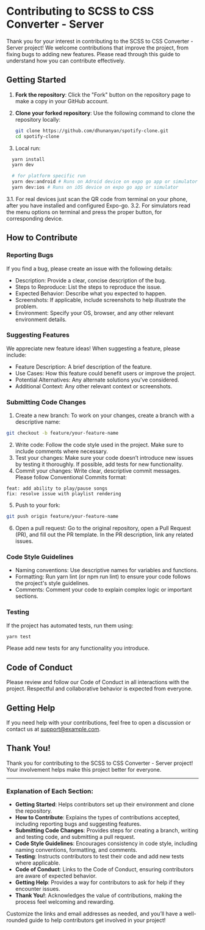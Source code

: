 # Contributing to SCSS to CSS Converter - Server

Thank you for your interest in contributing to the SCSS to CSS Converter - Server project! We welcome contributions that improve the project, from fixing bugs to adding new features. Please read through this guide to understand how you can contribute effectively.

## Getting Started

1. **Fork the repository**: Click the "Fork" button on the repository page to make a copy in your GitHub account.
2. **Clone your forked repository**: Use the following command to clone the repository locally:

   ```bash
   git clone https://github.com/dhunanyan/spotify-clone.git
   cd spotify-clone
   ```

3. Local run:

```bash
  yarn install
  yarn dev

  # for platform specific run
  yarn dev:android # Runs on Adroid device on expo go app or simulator
  yarn dev:ios # Runs on iOS device on expo go app or simulator
```

3.1. For real devices just scan the QR code from terminal on your phone, after you have installed and configured Expo-go.
3.2. For simulators read the menu options on terminal and press the proper button, for corresponding device.

## How to Contribute

### Reporting Bugs

If you find a bug, please create an issue with the following details:

- Description: Provide a clear, concise description of the bug.
- Steps to Reproduce: List the steps to reproduce the issue.
- Expected Behavior: Describe what you expected to happen.
- Screenshots: If applicable, include screenshots to help illustrate the problem.
- Environment: Specify your OS, browser, and any other relevant environment details.

### Suggesting Features

We appreciate new feature ideas! When suggesting a feature, please include:

- Feature Description: A brief description of the feature.
- Use Cases: How this feature could benefit users or improve the project.
- Potential Alternatives: Any alternate solutions you’ve considered.
- Additional Context: Any other relevant context or screenshots.

### Submitting Code Changes

1. Create a new branch: To work on your changes, create a branch with a descriptive name:

```bash
git checkout -b feature/your-feature-name
```

2. Write code: Follow the code style used in the project. Make sure to include comments where necessary.
3. Test your changes: Make sure your code doesn’t introduce new issues by testing it thoroughly. If possible, add tests for new functionality.
4. Commit your changes: Write clear, descriptive commit messages. Please follow Conventional Commits format:

```vbnet
feat: add ability to play/pause songs
fix: resolve issue with playlist rendering
```

5. Push to your fork:

```bash
git push origin feature/your-feature-name
```

6. Open a pull request: Go to the original repository, open a Pull Request (PR), and fill out the PR template. In the PR description, link any related issues.

### Code Style Guidelines

- Naming conventions: Use descriptive names for variables and functions.
- Formatting: Run yarn lint (or npm run lint) to ensure your code follows the project's style guidelines.
- Comments: Comment your code to explain complex logic or important sections.

### Testing

If the project has automated tests, run them using:

```bash
yarn test
```

Please add new tests for any functionality you introduce.

## Code of Conduct

Please review and follow our Code of Conduct in all interactions with the project. Respectful and collaborative behavior is expected from everyone.

## Getting Help

If you need help with your contributions, feel free to open a discussion or contact us at support@example.com.

## Thank You!

Thank you for contributing to the SCSS to CSS Converter - Server project! Your involvement helps make this project better for everyone.

---

### Explanation of Each Section:

- **Getting Started**: Helps contributors set up their environment and clone the repository.
- **How to Contribute**: Explains the types of contributions accepted, including reporting bugs and suggesting features.
- **Submitting Code Changes**: Provides steps for creating a branch, writing and testing code, and submitting a pull request.
- **Code Style Guidelines**: Encourages consistency in code style, including naming conventions, formatting, and comments.
- **Testing**: Instructs contributors to test their code and add new tests where applicable.
- **Code of Conduct**: Links to the Code of Conduct, ensuring contributors are aware of expected behavior.
- **Getting Help**: Provides a way for contributors to ask for help if they encounter issues.
- **Thank You!**: Acknowledges the value of contributions, making the process feel welcoming and rewarding.

Customize the links and email addresses as needed, and you’ll have a well-rounded guide to help contributors get involved in your project!
